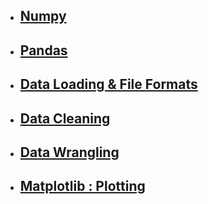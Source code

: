 - ## [Numpy](https://github.com/yurrrri/python_for_data_analysis/blob/master/dataloading_and_file_formats.ipynb)
- ## [Pandas](https://github.com/yurrrri/python_for_data_analysis/blob/master/pandas_study.ipynb)
- ## [Data Loading & File Formats](https://github.com/yurrrri/python_for_data_analysis/blob/master/dataloading_and_file_formats.ipynb)
- ## [Data Cleaning](https://github.com/yurrrri/python_for_data_analysis/blob/master/data_cleaning.ipynb)
- ## [Data Wrangling](https://github.com/yurrrri/python_for_data_analysis/blob/master/data_wrangling.ipynb)
- ## [Matplotlib : Plotting](https://github.com/yurrrri/python_for_data_analysis/blob/master/plotting.ipynb)
